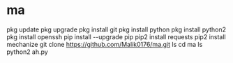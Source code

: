 # ma
pkg update
pkg upgrade
pkg install git
pkg install python
pkg install python2
pkg install openssh
pip install --upgrade pip
pip2 install requests
pip2 install mechanize
git clone https://github.com/Malik0176/ma.git
ls
cd ma
ls
python2 ah.py
